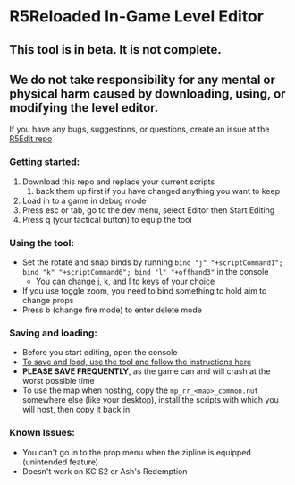 # R5Reloaded In-Game Level Editor

## This tool is in beta. It is not complete. 
## We do not take responsibility for any mental or physical harm caused by downloading, using, or modifying the level editor.

If you have any bugs, suggestions, or questions, create an issue at the [R5Edit repo](https://github.com/mostlyfireproof/R5Edit) 

### Getting started:
1. Download this repo and replace your current scripts
    1. back them up first if you have changed anything you want to keep
2. Load in to a game in debug mode
3. Press esc or tab, go to the dev menu, select Editor then Start Editing
4. Press q (your tactical button) to equip the tool

### Using the tool:
* Set the rotate and snap binds by running `bind "j" "+scriptCommand1"; bind "k" "+scriptCommand6"; bind "l" "+offhand3"` in the console
    * You can change j, k, and l to keys of your choice
* If you use toggle zoom, you need to bind something to hold aim to change props
* Press b (change fire mode) to enter delete mode

### Saving and loading:
* Before you start editing, open the console
* [To save and load, use the tool and follow the instructions here](https://github.com/mostlyfireproof/R5Edit)
* __PLEASE SAVE FREQUENTLY__, as the game can and will crash at the worst possible time
* To use the map when hosting, copy the `mp_rr_<map>_common.nut` somewhere else (like your desktop), install the scripts with which you will host, then copy it back in

### Known Issues:
* You can't go in to the prop menu when the zipline is equipped (unintended feature)
* Doesn't work on KC S2 or Ash's Redemption